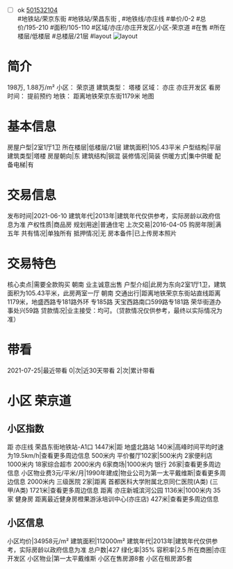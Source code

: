 - [ ] ok [501532104](https://bj.5i5j.com/ershoufang/501532104.html)  
 #地铁站/荣京东街 #地铁站/荣昌东街 ,  #地铁线/亦庄线
#单价/0-2 #总价/195-210 #面积/105-110   #区域/亦庄/亦庄开发区/小区-荣京道 #在售 #所在楼层/低楼层 #总楼层/21层 #layout 
![layout](http://image2a.5i5j.com/bdir/layout/fd9be623f019465bb4f2cdefe9dca9d6.jpg_P5.jpg) 
# 简介 
 198万,  1.88万/m² 
小区： 荣京道
建筑类型： 塔楼
区域： 亦庄 亦庄开发区
看房时间： 提前预约
地铁： 距离地铁荣京东街1179米 地图
# 基本信息 
 房屋户型|2室1厅1卫
所在楼层|低楼层/21层
建筑面积|105.43平米
户型结构|平层
建筑类型|塔楼
房屋朝向|东
建筑结构|钢混
装修情况|简装
供暖方式|集中供暖
配备电梯|有
# 交易信息 
 发布时间|2021-06-10
建筑年代|2013年|建筑年代仅供参考，实际房龄以政府信息为准
产权性质|商品房
规划用途|普通住宅
上次交易|2016-04-05
购房年限|满五年
共有情况|单独所有
抵押情况|无
房本备件|已上传房本照片
# 交易特色 
 核心卖点|需要全款购买 朝南 业主诚意出售
户型介绍|此房为东向2室1厅1卫，建筑面积为105.43平米，此房两室一厅 朝南
交通出行|距离地铁荣京东街站直线距离1179米，地盛西路专181路外环 专185路  天宝西路南口599路专181路 荣华街道办事处兴59路
贷款情况|业主接受：均可。（贷款情况仅供参考，最终以实际情况为准）
# 带看 
 2021-07-25|最近带看	 0|次|近30天带看	 2|次|累计带看
# 小区 荣京道
## 小区指数 
 距 亦庄线 荣昌东街地铁站-A1口 1447米|距 地盛北路站 140米|高峰时间平均时速为19.5km/h|查看更多周边信息
500米内 平价餐厅102家|500米内 2家便利店
1000米内 18家综合超市
2000米内 6家商场|1000米内 银行 26家|查看更多周边信息
小区物业费3元/平米/月|1990年建成|物业公司为第一太平戴维斯|查看更多周边信息
2000米内 三级医院 2家|距离 首都医科大学附属北京同仁医院(A类) (三甲/A类) 1721米|查看更多周边信息
距离 亦庄新城滨河公园 1136米|1000米内 35家 健身房
距离最近健身房橙果游泳培训中心(亦庄店) 427米|查看更多周边信息
## 小区信息 
 小区均价|34958元/m²
建筑面积|112000m²
建筑年代|2013年|建筑年代仅供参考，实际房龄以政府信息为准
总户数|427
绿化率|35%
容积率|2.5
所在商圈|亦庄开发区
小区物业|第一太平戴维斯
小区在售房源8套
小区在租房源5套
